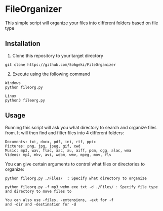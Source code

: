 # FileOrganizer

This simple script will organize your files into different folders based on file type

## Installation

1. Clone this repository to your target directory

```
git clone https://github.com/Sohgeki/FileOrganizer
```

2. Execute using the following command

```
Windows
python fileorg.py
```
```
Linux
python3 fileorg.py
```

## Usage

Running this script will ask you what directory to search and organize files from.
It will then find and filter files into 4 different folders: 
```
Documents: txt, docx, pdf, ini, rtf, pptx
Pictures: png, jpg, jpeg, gif, xwd
Music: mp3, wav, flac, aac, au, aiff, pcm, ogg, alac, wma
Videos: mp4, mkv, avi, webm, wmv, mpeg, mov, flv
```

You can give certain arguments to control what files or directories to organize:
```
python fileorg.py ./Files/  : Specify what directory to organize
```
```
python fileorg.py -f mp3 webm exe txt -d ./Files/ : Specify file type and directory to move files to

You can also use -files, -extensions, -ext for -f
and -dir and -destination for -d
```

